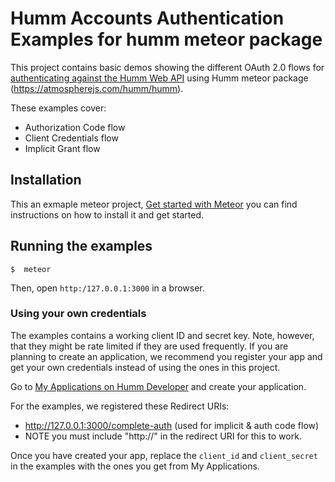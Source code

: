 # Humm Accounts Authentication Examples for humm meteor package 

This project contains basic demos showing the different OAuth 2.0 flows for [authenticating against the Humm Web API](http://developers.myhumm.com/web/auth-guide) using Humm meteor package (https://atmospherejs.com/humm/humm).

These examples cover:

* Authorization Code flow
* Client Credentials flow
* Implicit Grant flow

## Installation

This an exmaple meteor project, [Get started with Meteor](https://www.meteor.com/install) you can find instructions on how to install it and get started. 

## Running the examples

    $  meteor

Then, open `http:/127.0.0.1:3000` in a browser.

### Using your own credentials
The examples contains a working client ID and secret key. Note, however, that they might be rate limited if they are used frequently. If you are planning to create an application, we recommend you register your app and get your own credentials instead of using the ones in this project.

Go to [My Applications on Humm Developer](http://accounts.livingindietv.com/apps) and create your application.

For the examples, we registered these Redirect URIs:

* http://127.0.0.1:3000/complete-auth (used for implicit & auth code flow)
* NOTE you must include "http://" in the redirect URI for this to work.

Once you have created your app, replace the `client_id` and `client_secret` in the examples with the ones you get from My Applications.

